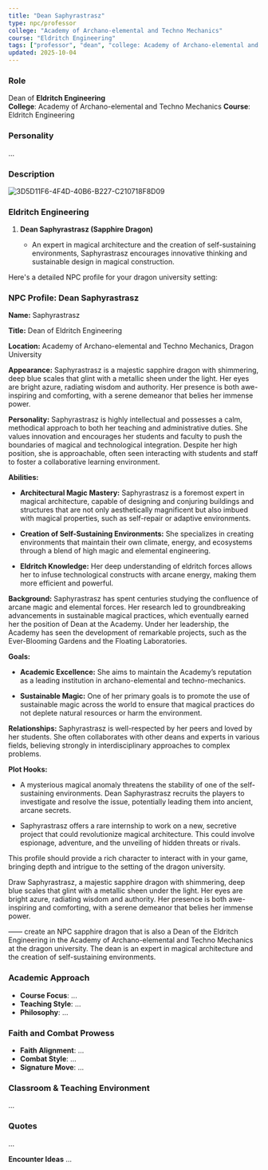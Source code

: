 ```yaml
---
title: "Dean Saphyrastrasz"
type: npc/professor
college: "Academy of Archano-elemental and Techno Mechanics"
course: "Eldritch Engineering"
tags: ["professor", "dean", "college: Academy of Archano-elemental and Techno Mechanics", "course: Eldritch Engineering"]
updated: 2025-10-04
---
```


### Role
Dean of **Eldritch Engineering**  
**College**: Academy of Archano-elemental and Techno Mechanics
**Course**: Eldritch Engineering

### Personality
...

### Description
![3D5D11F6-4F4D-40B6-B227-C210718F8D09](images/3D5D11F6-4F4D-40B6-B227-C210718F8D09.webp)

### Eldritch Engineering

1. **Dean Saphyrastrasz (Sapphire Dragon)**

   - An expert in magical architecture and the creation of self-sustaining environments, Saphyrastrasz encourages innovative thinking and sustainable design in magical construction.

Here's a detailed NPC profile for your dragon university setting:

### NPC Profile: Dean Saphyrastrasz

**Name:** Saphyrastrasz

**Title:** Dean of Eldritch Engineering

**Location:** Academy of Archano-elemental and Techno Mechanics, Dragon University

**Appearance:**
Saphyrastrasz is a majestic sapphire dragon with shimmering, deep blue scales that glint with a metallic sheen under the light. Her eyes are bright azure, radiating wisdom and authority. Her presence is both awe-inspiring and comforting, with a serene demeanor that belies her immense power.

**Personality:**
Saphyrastrasz is highly intellectual and possesses a calm, methodical approach to both her teaching and administrative duties. She values innovation and encourages her students and faculty to push the boundaries of magical and technological integration. Despite her high position, she is approachable, often seen interacting with students and staff to foster a collaborative learning environment.

**Abilities:**

- **Architectural Magic Mastery:** Saphyrastrasz is a foremost expert in magical architecture, capable of designing and conjuring buildings and structures that are not only aesthetically magnificent but also imbued with magical properties, such as self-repair or adaptive environments.

- **Creation of Self-Sustaining Environments:** She specializes in creating environments that maintain their own climate, energy, and ecosystems through a blend of high magic and elemental engineering.

- **Eldritch Knowledge:** Her deep understanding of eldritch forces allows her to infuse technological constructs with arcane energy, making them more efficient and powerful.

**Background:**
Saphyrastrasz has spent centuries studying the confluence of arcane magic and elemental forces. Her research led to groundbreaking advancements in sustainable magical practices, which eventually earned her the position of Dean at the Academy. Under her leadership, the Academy has seen the development of remarkable projects, such as the Ever-Blooming Gardens and the Floating Laboratories.

**Goals:**

- **Academic Excellence:** She aims to maintain the Academy’s reputation as a leading institution in archano-elemental and techno-mechanics.

- **Sustainable Magic:** One of her primary goals is to promote the use of sustainable magic across the world to ensure that magical practices do not deplete natural resources or harm the environment.

**Relationships:**
Saphyrastrasz is well-respected by her peers and loved by her students. She often collaborates with other deans and experts in various fields, believing strongly in interdisciplinary approaches to complex problems.

**Plot Hooks:**

- A mysterious magical anomaly threatens the stability of one of the self-sustaining environments. Dean Saphyrastrasz recruits the players to investigate and resolve the issue, potentially leading them into ancient, arcane secrets.

- Saphyrastrasz offers a rare internship to work on a new, secretive project that could revolutionize magical architecture. This could involve espionage, adventure, and the unveiling of hidden threats or rivals.

This profile should provide a rich character to interact with in your game, bringing depth and intrigue to the setting of the dragon university.


 Draw Saphyrastrasz, a majestic sapphire dragon with shimmering, deep blue scales that glint with a metallic sheen under the light. Her eyes are bright azure, radiating wisdom and authority. Her presence is both awe-inspiring and comforting, with a serene demeanor that belies her immense power.

——
create an NPC sapphire dragon that is also a Dean of the  Eldritch Engineering in the Academy of Archano-elemental and Techno Mechanics at the dragon university. The dean is an expert in magical architecture and the creation of self-sustaining environments.

### Academic Approach
- **Course Focus**: ...
- **Teaching Style**: ...
- **Philosophy**: ...

### Faith and Combat Prowess
- **Faith Alignment**: ...
- **Combat Style**: ...
- **Signature Move**: ...

### Classroom & Teaching Environment
...

### Quotes
...

**Encounter Ideas**
...
